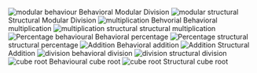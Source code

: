 ![modular behaviour](https://github.com/99003537/Calculator/blob/main/Design/low%20level%20Design/modularbehavioral.png)
Behavioral Modular Division 
![modular structural](https://github.com/99003537/Calculator/blob/main/Design/low%20level%20Design/modularstructural.png)
Structural Modular Division 
![multiplication Behvorial](https://github.com/99003537/Calculator/blob/main/Design/low%20level%20Design/multiplication_behavioral.png)
Behavioral multiplication
![multiplication structural](https://github.com/99003537/Calculator/blob/main/Design/low%20level%20Design/multiplication_structural.png)
structural multiplication
![Percentage behavioural](https://github.com/99003537/Calculator/blob/main/Design/low%20level%20Design/Behavioural%20diagram%20%20of%20percentage.jpg)
Behavioral percentage
![Percentage structural](https://github.com/99003537/Calculator/blob/main/Design/low%20level%20Design/Structural%20diagram%20of%20percentage.jpg)
structural percentage
![Addition](https://github.com/99003537/Calculator/blob/main/Design/low%20level%20Design/LLB_addition.png)
Behavioral addition
![Addition](https://github.com/99003537/Calculator/blob/main/Design/low%20level%20Design/LLS_addition.png)
Structural Addition
![division](https://github.com/99003537/Calculator/blob/main/Design/low%20level%20Design/behavioural%20division.png)
behavioral division
![division](https://github.com/99003537/Calculator/blob/main/Design/low%20level%20Design/structural%20division.png)
structural division
![cube root](https://github.com/99003537/Calculator/blob/main/Design/low%20level%20Design/Cube%20root%20behavioural.jpeg)
Behavioural cube root
![cube root](https://github.com/99003537/Calculator/blob/main/Design/low%20level%20Design/Cuberoot%20structural.jpeg)
Structural cube root
